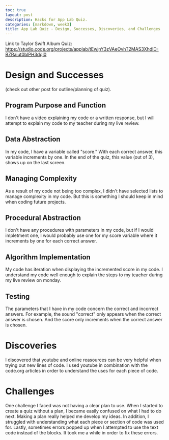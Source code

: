 ```yaml
---
toc: true
layout: post
description: Hacks for App Lab Quiz. 
categories: [markdown, week3]
title: App Lab Quiz - Design, Successes, Discoveries, and Challenges
---
```

Link to Taylor Swift Album Quiz: https://studio.code.org/projects/applab/tEwjnY3zVAeOvhT2MAS3XhdlD-BZRaiut0blPH3dql0 

# Design and Successes
(check out other post for outline/planning of quiz).

## Program Purpose and Function
I don't have a video explaining my code or a written response, but I will attempt to explain my code to my teacher during my live review. 

## Data Abstraction
In my code, I have a variable called "score." With each correct answer, this variable increments by one. In the end of the quiz, this value (out of 3), shows up on the last screen.

## Managing Complexity
As a result of my code not being too complex, I didn't have selected lists to manage complexity in my code. But this is something I should keep in mind when coding future projects. 

## Procedural Abstraction
I don't have any procedures with parameters in my code, but if I would impletment one, I would probably use one for my score variable where it increments by one for each correct answer. 

## Algorithm Implementation
My code has iteration when displaying the incremented score in my code. I understand my code well enough to explain the steps to my teacher during my live review on monday. 

## Testing
The parameters that I have in my code concern the correct and incorrect answers. For example, the sound "correct" only appears when the correct answer is chosen. And the score only increments when the correct answer is chosen. 

# Discoveries 
I discovered that youtube and online reasources can be very helpful when trying out new lines of code. I used youtube in combination with the code.org articles in order to understand the uses for each piece of code. 

# Challenges 
One challenge I faced was not having a clear plan to use. When I started to create a quiz without a plan, I became easily confused on what I had to do next. Making a plan really helped me develop my ideas. In addition, I struggled with understanding what each piece or section of code was used for. Lastly, sometimes errors popped up when I attempted to use the text code instead of the blocks. It took me a while in order to fix these errors. 